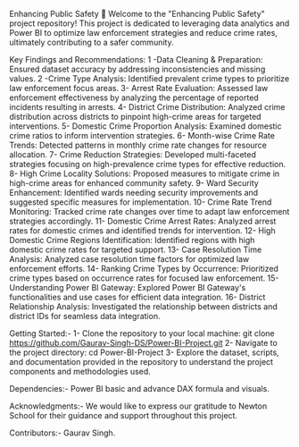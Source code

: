 Enhancing Public Safety 🚓
Welcome to the "Enhancing Public Safety" project repository! This project is dedicated to leveraging data analytics and Power BI to optimize law enforcement strategies and reduce crime rates, ultimately contributing to a safer community.

Key Findings and Recommendations:
1 -Data Cleaning & Preparation: Ensured dataset accuracy by addressing inconsistencies and missing values.
2 -Crime Type Analysis: Identified prevalent crime types to prioritize law enforcement focus areas.
3- Arrest Rate Evaluation: Assessed law enforcement effectiveness by analyzing the percentage of reported incidents resulting in arrests.
4- District Crime Distribution: Analyzed crime distribution across districts to pinpoint high-crime areas for targeted interventions.
5- Domestic Crime Proportion Analysis: Examined domestic crime ratios to inform intervention strategies.
6- Month-wise Crime Rate Trends: Detected patterns in monthly crime rate changes for resource allocation.
7- Crime Reduction Strategies: Developed multi-faceted strategies focusing on high-prevalence crime types for effective reduction.
8- High Crime Locality Solutions: Proposed measures to mitigate crime in high-crime areas for enhanced community safety.
9- Ward Security Enhancement: Identified wards needing security improvements and suggested specific measures for implementation.
10- Crime Rate Trend Monitoring: Tracked crime rate changes over time to adapt law enforcement strategies accordingly.
11- Domestic Crime Arrest Rates: Analyzed arrest rates for domestic crimes and identified trends for intervention.
12- High Domestic Crime Regions Identification: Identified regions with high domestic crime rates for targeted support.
13- Case Resolution Time Analysis: Analyzed case resolution time factors for optimized law enforcement efforts.
14- Ranking Crime Types by Occurrence: Prioritized crime types based on occurrence rates for focused law enforcement.
15- Understanding Power BI Gateway: Explored Power BI Gateway's functionalities and use cases for efficient data integration.
16- District Relationship Analysis: Investigated the relationship between districts and district IDs for seamless data integration.

Getting Started:- 1- Clone the repository to your local machine: git clone https://github.com/Gaurav-Singh-DS/Power-BI-Project.git 2- Navigate to the project directory: cd Power-BI-Project 3- Explore the dataset, scripts, and documentation provided in the repository to understand the project components and methodologies used.

Dependencies:- Power BI basic and advance DAX formula and visuals.

Acknowledgments:- We would like to express our gratitude to Newton School for their guidance and support throughout this project.

Contributors:- Gaurav Singh.
